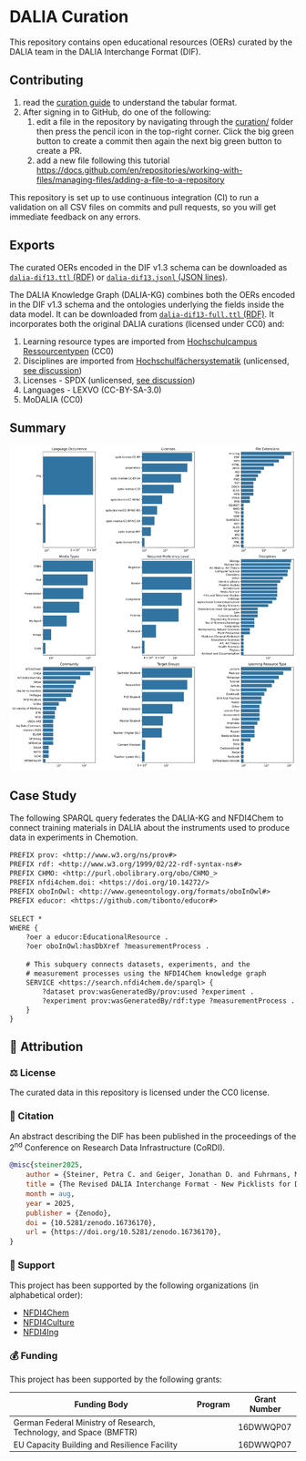 # DALIA Curation

This repository contains open educational resources (OERs) curated by the DALIA
team in the DALIA Interchange Format (DIF).

## Contributing

1. read the
   [curation guide](https://github.com/data-literacy-alliance/dalia-dif/blob/main/docs/curation.md)
   to understand the tabular format.
2. After signing in to GitHub, do one of the following:
   1. edit a file in the repository by navigating through the
      [curation/](curation/) folder then press the pencil icon in the top-right
      corner. Click the big green button to create a commit then again the next
      big green button to create a PR.
   2. add a new file following this tutorial
      https://docs.github.com/en/repositories/working-with-files/managing-files/adding-a-file-to-a-repository

This repository is set up to use continuous integration (CI) to run a validation
on all CSV files on commits and pull requests, so you will get immediate
feedback on any errors.

## Exports

The curated OERs encoded in the DIF v1.3 schema can be downloaded as
[`dalia-dif13.ttl` (RDF)](https://github.com/data-literacy-alliance/dalia-curation/raw/refs/heads/main/export/dalia-dif13.ttl)
or
[`dalia-dif13.jsonl` (JSON lines)](https://github.com/data-literacy-alliance/dalia-curation/raw/refs/heads/main/export/dalia-dif13.jsonl).

The DALIA Knowledge Graph (DALIA-KG) combines both the OERs encoded in the DIF
v1.3 schema and the ontologies underlying the fields inside the data model. It
can be downloaded from
[`dalia-dif13-full.ttl` (RDF)](https://github.com/data-literacy-alliance/dalia-curation/raw/refs/heads/main/export/dalia-dif13-full.ttl).
It incorporates both the original DALIA curations (licensed under CC0) and:

1. Learning resource types are imported from
   [Hochschulcampus Ressourcentypen](https://github.com/dini-ag-kim/hcrt) (CC0)
2. Disciplines are imported from
   [Hochschulfächersystematik](https://github.com/dini-ag-kim/hochschulfaechersystematik)
   (unlicensed,
   [see discussion](https://github.com/dini-ag-kim/hochschulfaechersystematik/issues/30))
3. Licenses - SPDX (unlicensed,
   [see discussion](https://github.com/spdx/license-list-XML/issues/2597))
4. Languages - LEXVO (CC-BY-SA-3.0)
5. MoDALIA (CC0)

## Summary

![](export/summary.svg)

## Case Study

The following SPARQL query federates the DALIA-KG and NFDI4Chem to connect
training materials in DALIA about the instruments used to produce data in
experiments in Chemotion.

```sparql
PREFIX prov: <http://www.w3.org/ns/prov#>
PREFIX rdf: <http://www.w3.org/1999/02/22-rdf-syntax-ns#>
PREFIX CHMO: <http://purl.obolibrary.org/obo/CHMO_>
PREFIX nfdi4chem.doi: <https://doi.org/10.14272/>
PREFIX oboInOwl: <http://www.geneontology.org/formats/oboInOwl#>
PREFIX educor: <https://github.com/tibonto/educor#>

SELECT *
WHERE {
    ?oer a educor:EducationalResource .
    ?oer oboInOwl:hasDbXref ?measurementProcess .

    # This subquery connects datasets, experiments, and the
    # measurement processes using the NFDI4Chem knowledge graph
    SERVICE <https://search.nfdi4chem.de/sparql> {
        ?dataset prov:wasGeneratedBy/prov:used ?experiment .
        ?experiment prov:wasGeneratedBy/rdf:type ?measurementProcess .
    }
}
```

## 👋 Attribution

### ⚖️ License

The curated data in this repository is licensed under the CC0 license.

### 📖 Citation

An abstract describing the DIF has been published in the proceedings of the
2<sup>nd</sup> Conference on Research Data Infrastructure (CoRDI).

```bibtex
@misc{steiner2025,
    author = {Steiner, Petra C. and Geiger, Jonathan D. and Fuhrmans, Marc and Amer Desouki, Abdelmoneim and Hüppe, Henrika M.},
    title = {The Revised DALIA Interchange Format - New Picklists for Describing Open Educational Resources},
    month = aug,
    year = 2025,
    publisher = {Zenodo},
    doi = {10.5281/zenodo.16736170},
    url = {https://doi.org/10.5281/zenodo.16736170},
}
```

### 🎁 Support

This project has been supported by the following organizations (in alphabetical
order):

- [NFDI4Chem](https://www.nfdi4chem.de)
- [NFDI4Culture](https://nfdi4culture.de)
- [NFDI4Ing](https://nfdi4ing.de)

### 💰 Funding

This project has been supported by the following grants:

| Funding Body                                                       | Program | Grant Number |
| ------------------------------------------------------------------ | ------- | ------------ |
| German Federal Ministry of Research, Technology, and Space (BMFTR) |         | 16DWWQP07    |
| EU Capacity Building and Resilience Facility                       |         | 16DWWQP07    |
